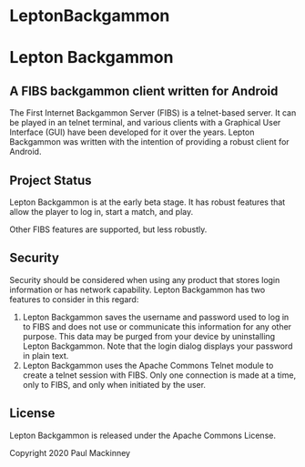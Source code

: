 # LeptonBackgammon
Lepton Backgammon
=================


A FIBS backgammon client written for Android
--------------------------------------------

The First Internet Backgammon Server (FIBS) is a telnet-based server. It can be played in an telnet 
terminal, and various
clients with a Graphical User Interface (GUI) have been developed for it over the years. Lepton 
Backgammon was
written with the intention of providing a robust client for Android.

Project Status
--------------

Lepton Backgammon is at the early beta stage. It has robust features that allow the player to log 
in, start a match, and play. 

Other FIBS features are supported, but less robustly.


Security
--------

Security should be considered when using any product that stores login information or has network 
capability. Lepton Backgammon has two features to consider in this regard:
1. Lepton Backgammon saves the username and password used to log in to FIBS and does not use or 
communicate this information for any other purpose. This data may be purged from your device by 
uninstalling Lepton Backgammon. Note that the login dialog displays your password in plain text.
2. Lepton Backgammon uses the Apache Commons Telnet module to create a telnet session with FIBS. 
Only one connection is made at a time, only to FIBS, and only when initiated by the user.

License
-------

Lepton Backgammon is released under the Apache Commons License. 

Copyright 2020 Paul Mackinney
